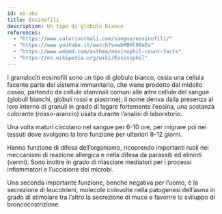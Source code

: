 ```yaml
---
id: eo-abs
title: Eosinofili
description: Un tipo di globulo bianco
references:
  - "https://www.valorinormali.com/sangue/eosinofili/"
  - "https://www.youtube.it/watch?v=whMBHl90oEo"
  - "https://www.webmd.com/asthma/eosinophil-count-facts"
  - "https://en.wikipedia.org/wiki/Eosinophil"
---
```


I granulociti eosinofili sono un tipo di globulo bianco, ossia una cellula facente parte del sistema immunitario, che viene prodotto dal midollo osseo, partendo da cellule staminali comuni alle altre cellule del sangue (globuli bianchi, globuli rossi e piastrine); il nome deriva dalla presenza al loro interno di granuli in grado di legare fortemente l’eosina, una sostanza colorante (rosso-arancio) usata durante l’analisi di laboratorio.

Una volta maturi circolano nel sangue per 6-10 ore, per migrare poi nei tessuti dove svolgono la loro funzione per ulteriori 8-12 giorni.

Hanno funzione di difesa dell’organismo, ricoprendo importanti ruoli nei meccanismi di reazione allergica e nella difesa da parassiti ed elminti (vermi). Sono inoltre in grado di rilasciare mediatori per i processi infiammatori e l’uccisione dei microbi.

Una seconda importante funzione, benché negativa per l’uomo, è la secrezione di leucotrieni, molecole coinvolte nella patogenesi dell’asma in grado di stimolare tra l’altro la secrezione di muco e favorire lo sviluppo di broncocostrizione.
